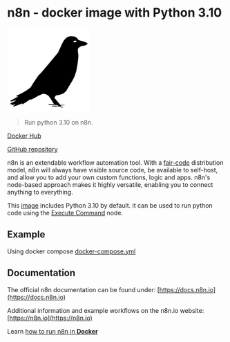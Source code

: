 # n8n - docker image with Python 3.10

![n8n.io - Workflow Automation](https://raw.githubusercontent.com/n8n-io/n8n/master/assets/n8n-logo.png)

> Run python 3.10 on n8n.

[Docker Hub](https://hub.docker.com/r/naskio/n8n-python)

[GitHub repository](https://www.github.com/naskio/docker-n8n-python)

n8n is an extendable workflow automation tool. With a [fair-code](http://faircode.io) distribution model, n8n will
always have visible source code, be available to self-host, and allow you to add your own custom functions, logic and
apps. n8n's node-based approach makes it highly versatile, enabling you to connect anything to everything.

This [image](https://hub.docker.com/r/naskio/n8n-python) includes Python 3.10 by default. it can be used to run python
code using the [Execute Command](https://docs.n8n.io/nodes/n8n-nodes-base.executeCommand/) node.

## Example

Using docker compose
[docker-compose.yml](./demo/docker-compose-local.yml)

## Documentation

The official n8n documentation can be found under: [https://docs.n8n.io](https://docs.n8n.io)

Additional information and example workflows on the n8n.io website: [https://n8n.io](https://n8n.io)

Learn [how to run n8n in **Docker**](https://github.com/n8n-io/n8n/tree/master/docker/images/n8n/README.md)